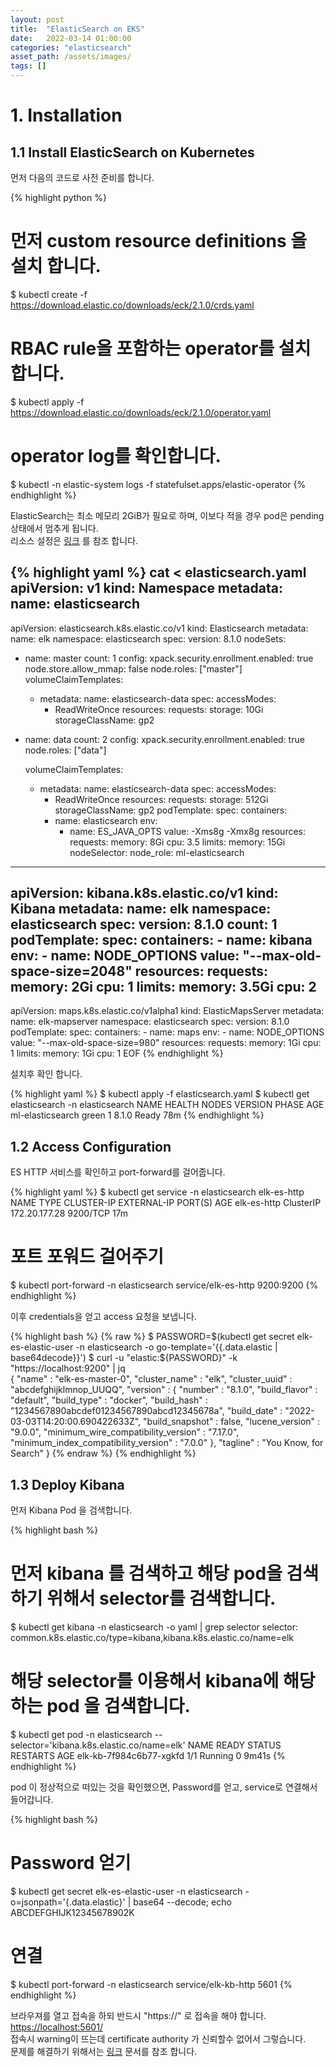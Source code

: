 ```yaml
---
layout: post 
title:  "ElasticSearch on EKS"
date:   2022-03-14 01:00:00 
categories: "elasticsearch"
asset_path: /assets/images/ 
tags: []
---
```


# 1. Installation

## 1.1  Install ElasticSearch on Kubernetes

먼저 다음의 코드로 사전 준비를 합니다. 

{% highlight python %}
# 먼저 custom resource definitions 을 설치 합니다.
$ kubectl create -f https://download.elastic.co/downloads/eck/2.1.0/crds.yaml

# RBAC rule을 포함하는 operator를 설치합니다. 
$ kubectl apply -f https://download.elastic.co/downloads/eck/2.1.0/operator.yaml

# operator log를 확인합니다.
$ kubectl -n elastic-system logs -f statefulset.apps/elastic-operator
{% endhighlight %}


ElasticSearch는 최소 메모리 2GiB가 필요로 하며, 이보다 적을 경우 pod은 pending 상태에서 멈추게 됩니다.<br>
리소스 설정은 [링크](https://www.elastic.co/guide/en/cloud-on-k8s/current/k8s-managing-compute-resources.html#k8s-compute-resources) 를 참조 합니다.

{% highlight yaml %}
cat <<EOF > elasticsearch.yaml
apiVersion: v1
kind: Namespace
metadata:
  name: elasticsearch
---
apiVersion: elasticsearch.k8s.elastic.co/v1
kind: Elasticsearch
metadata:
  name: elk
  namespace: elasticsearch
spec:
  version: 8.1.0
  nodeSets:
  - name: master
    count: 1
    config:
      xpack.security.enrollment.enabled: true
      node.store.allow_mmap: false
      node.roles: ["master"]
    volumeClaimTemplates:
    - metadata:
        name: elasticsearch-data
      spec:
        accessModes:
        - ReadWriteOnce
        resources:
          requests:
            storage: 10Gi
        storageClassName: gp2
  - name: data
    count: 2
    config:
      xpack.security.enrollment.enabled: true
      node.roles: ["data"]

    volumeClaimTemplates:
    - metadata:
        name: elasticsearch-data
      spec:
        accessModes:
        - ReadWriteOnce
        resources:
          requests:
            storage: 512Gi
        storageClassName: gp2
    podTemplate:
      spec:
        containers:
        - name: elasticsearch
          env:
          - name: ES_JAVA_OPTS
            value: -Xms8g -Xmx8g
          resources:
            requests:
              memory: 8Gi
              cpu: 3.5
            limits:
              memory: 15Gi
        nodeSelector:
          node_role: ml-elasticsearch
---
apiVersion: kibana.k8s.elastic.co/v1
kind: Kibana
metadata:
  name: elk
  namespace: elasticsearch
spec:
  version: 8.1.0
  count: 1
  podTemplate:
    spec:
      containers:
      - name: kibana
        env:
          - name: NODE_OPTIONS
            value: "--max-old-space-size=2048"
        resources:
          requests:
            memory: 2Gi
            cpu: 1
          limits:
            memory: 3.5Gi
            cpu: 2
---
apiVersion: maps.k8s.elastic.co/v1alpha1
kind: ElasticMapsServer
metadata:
  name: elk-mapserver
  namespace: elasticsearch
spec:
  version: 8.1.0
  podTemplate:
    spec:
      containers:
      - name: maps
        env:
          - name: NODE_OPTIONS
            value: "--max-old-space-size=980"
        resources:
          requests:
            memory: 1Gi
            cpu: 1
          limits:
            memory: 1Gi
            cpu: 1
EOF
{% endhighlight %}

설치후 확인 합니다.

{% highlight yaml %}
$ kubectl apply -f elasticsearch.yaml
$ kubectl get elasticsearch -n elasticsearch 
NAME               HEALTH   NODES   VERSION   PHASE   AGE
ml-elasticsearch   green    1       8.1.0     Ready   78m
{% endhighlight %}

## 1.2 Access Configuration

ES HTTP 서비스를 확인하고 port-forward를 걸어줍니다.

{% highlight yaml %}
$ kubectl get service -n elasticsearch elk-es-http
NAME          TYPE        CLUSTER-IP      EXTERNAL-IP   PORT(S)    AGE
elk-es-http   ClusterIP   172.20.177.28   <none>        9200/TCP   17m

# 포트 포워드 걸어주기
$ kubectl port-forward -n elasticsearch service/elk-es-http 9200:9200
{% endhighlight %}

이후 credentials을 얻고 access 요청을 보냅니다. 

{% highlight bash %}
{% raw %}
$ PASSWORD=$(kubectl get secret elk-es-elastic-user -n elasticsearch -o go-template='{{.data.elastic | base64decode}}')
$ curl -u "elastic:${PASSWORD}" -k "https://localhost:9200" | jq                                                            
{
  "name" : "elk-es-master-0",
  "cluster_name" : "elk",
  "cluster_uuid" : "abcdefghijklmnop_UUQQ",
  "version" : {
    "number" : "8.1.0",
    "build_flavor" : "default",
    "build_type" : "docker",
    "build_hash" : "1234567890abcdef01234567890abcd12345678a",
    "build_date" : "2022-03-03T14:20:00.690422633Z",
    "build_snapshot" : false,
    "lucene_version" : "9.0.0",
    "minimum_wire_compatibility_version" : "7.17.0",
    "minimum_index_compatibility_version" : "7.0.0"
  },
  "tagline" : "You Know, for Search"
}
{% endraw %}
{% endhighlight %}


## 1.3 Deploy Kibana

먼저 Kibana Pod 을 검색합니다. 

{% highlight bash %}
# 먼저 kibana 를 검색하고 해당 pod을 검색하기 위해서 selector를 검색합니다. 
$ kubectl get kibana -n elasticsearch -o yaml | grep selector
    selector: common.k8s.elastic.co/type=kibana,kibana.k8s.elastic.co/name=elk

# 해당 selector를 이용해서 kibana에 해당하는 pod 을 검색합니다.
$ kubectl get pod -n elasticsearch --selector='kibana.k8s.elastic.co/name=elk'
NAME                      READY   STATUS    RESTARTS   AGE
elk-kb-7f984c6b77-xgkfd   1/1     Running   0          9m41s
{% endhighlight %}

pod 이 정상적으로 떠있는 것을 확인했으면, Password를 얻고, service로 연결해서 들어갑니다. 

{% highlight bash %}
# Password 얻기
$ kubectl get secret elk-es-elastic-user -n elasticsearch -o=jsonpath='{.data.elastic}' | base64 --decode; echo
ABCDEFGHIJK12345678902K

# 연결
$ kubectl port-forward -n elasticsearch service/elk-kb-http 5601
{% endhighlight %}

브라우져를 열고 접속을 하되 반드시 "https://" 로 접속을 해야 합니다.<br>
[https://localhost:5601/](https://localhost:5601/)<br>
접속시 warning이 뜨는데 certificate authority 가 신뢰할수 없어서 그렇습니다. <br>
문제를 해결하기 위해서는 [링크](https://www.elastic.co/guide/en/cloud-on-k8s/current/k8s-tls-certificates.html#k8s-setting-up-your-own-certificate) 문서를 참조 합니다.

